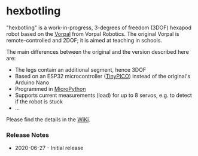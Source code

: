 # hexbotling

"hexbotling" is a work-in-progress, 3-degrees of freedom (3DOF) hexapod robot based on the [Vorpal](https://vorpalrobotics.com/wiki/index.php/Vorpal_The_Hexapod
) from Vorpal Robotics. The original Vorpal is remote-controlled and 2DOF; it is aimed at teaching in schools. 

The main differences between the original and the version described here are:
* The legs contain an additional segment, hence 3DOF
* Based on an ESP32 microcontroller ([TinyPICO](https://www.tinypico.com/)) instead of the original's Arduino Nano
* Programmed in [MicroPython](http://micropython.org/)
* Supports current measurements (load) for up to 8 servos, e.g. to detect if the robot is stuck
* ...
    
Please find the details in the [WiKi](https://github.com/teuler/hexbotling/wiki).

### Release Notes

* 2020-06-27 - Initial release
